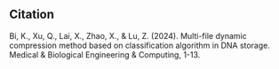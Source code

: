 ## Citation

Bi, K., Xu, Q., Lai, X., Zhao, X., & Lu, Z. (2024). Multi-file dynamic compression method based on classification algorithm in DNA storage. Medical & Biological Engineering & Computing, 1-13.
